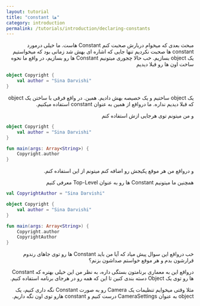 ```yaml
---
layout: tutorial
title: "constant ها"
category: introduction
permalink: /tutorials/introduction/declaring-constants
---
```



<div dir="rtl" markdown="1">



مبحث بعدی که میخوام دربارش صحبت کنم Constant هاست. ما خیلی درمورد constant ها صحبت نکردیم تنها جایی که اشاره ای بهش شد زمانی بود که میخواستیم یک object بسازیم. خب حالا چجوری میتونیم Constant ها رو بسازیم، در واقع ما نحوه ساخت اون ها رو قبلا دیدیم

</div>

```kotlin
object Copyright {
    val author = "Sina Darvishi"
}
```

<div dir="rtl" markdown="1">

یک object ساختیم و یک خصیصه بهش دادیم. همین. در واقع فرقی با ساختن یک object که قبلا دیدیم نداره. ما درواقع از همین به عنوان constant استفاده میکنیم.

و من میتونم توی هرجایی ازش استفاده کنم

</div>

```kotlin
object Copyright {
    val author = "Sina Darvishi"
}

fun main(args: Array<String>) {
    Copyright.author
}
```


<div dir="rtl" markdown="1">

و درواقع من هر موقع پکیجش رو اضافه کنم میتونم از این استفاده کنم.

همچنین ما میتونیم Constant ها رو به عنوان Top-Level معرفی کنیم

</div>

```kotlin
val CopyrightAuthor = "Sina Darvishi"

object Copyright {
    val author = "Sina Darvishi"
}

fun main(args: Array<String>) {
    Copyright.author
    CopyrightAuthor
}
```

<div dir="rtl" markdown="1">

خب درواقع این سوال پیش میاد که آیا من باید Constant ها رو توی جاهای رندوم قرارشون بدم و هر موقع خواستم صداشون بزنم؟

درواقع این به معماری برنامتون بستگی داره، به نظر من این خیلی بهتره که Constant ها رو توی یک Object دسته بندی کنین تا این که همه رو در هرجای برنامه استفاده کنیم.

مثلا وقتی میخوایم تنظیمات یک Camera رو به صورت Constant نگه داری کنیم، یک object به عنوان CameraSettings درست کنیم و constant هارو توی اون نگه داریم.

</div>

